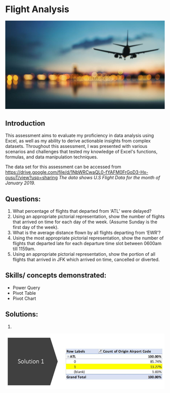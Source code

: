 # Flight Analysis 

![](intro_page.JPG)

## Introduction
This assessment aims to evaluate my proficiency in data analysis using Excel, as well as my ability to derive actionable insights from complex datasets. Throughout this assessment, I was presented with various scenarios and challenges that tested my knowledge of Excel's functions, formulas, and data manipulation techniques.

The data set for this assessment can be accessed from https://drive.google.com/file/d/1NbWRCwaQL0-fYAFM0FrGoD3-Hx-ousuT/view?usp=sharing
_The data shows U.S Flight Data for the month of January 2019._

## Questions:
1. What percentage of flights that departed from ‘ATL’ were delayed?
2. Using an appropriate pictorial representation, show the number of flights that arrived on time for each day of the week. (Assume Sunday is the first day of the week). 
3. What is the average distance flown by all flights departing from ‘EWR’? 
4. Using the most appropriate pictorial representation, show the number of flights that departed late for each departure time slot between 0600am till 1159am. 
5. Using an appropriate pictorial representation, show the portion of all flights that arrived in JFK which arrived on time, cancelled or diverted.

## Skills/ concepts demonstrated:
- Power Query
- Pivot Table
- Pivot Chart

## Solutions:
1.
![](solution_1.JPG)
